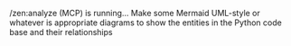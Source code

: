 /zen:analyze (MCP) is running… Make some Mermaid UML-style or whatever is appropriate diagrams to show the
 entities in the Python code base and their relationships